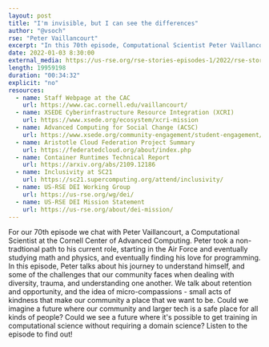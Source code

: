 ```yaml
---
layout: post
title: "I'm invisible, but I can see the differences"
author: "@vsoch"
rse: "Peter Vaillancourt"
excerpt: "In this 70th episode, Computational Scientist Peter Vaillancourt shares what he's learned about diversity and reflects on the challenges our community faces."
date: 2022-01-03 8:30:00
external_media: https://us-rse.org/rse-stories-episodes-1/2022/rse-stories-peter-vaillancourt-episode-70.mp3
length: 19959198
duration: "00:34:32"
explicit: "no"
resources:
  - name: Staff Webpage at the CAC
    url: https://www.cac.cornell.edu/vaillancourt/
  - name: XSEDE Cyberinfrastructure Resource Integration (XCRI)
    url: https://www.xsede.org/ecosystem/xcri-mission
  - name: Advanced Computing for Social Change (ACSC)
    url: https://www.xsede.org/community-engagement/student-engagement/acsci
  - name: Aristotle Cloud Federation Project Summary
    url: https://federatedcloud.org/about/index.php
  - name: Container Runtimes Technical Report
    url: https://arxiv.org/abs/2109.12186
  - name: Inclusivity at SC21
    url: https://sc21.supercomputing.org/attend/inclusivity/
  - name: US-RSE DEI Working Group
    url: https://us-rse.org/wg/dei/
  - name: US-RSE DEI Mission Statement
    url: https://us-rse.org/about/dei-mission/
--- 
```


For our 70th episode we chat with Peter Vaillancourt, a Computational Scientist at the Cornell Center of Advanced Computing.
Peter took a non-tradtional path to his current role, starting in the Air Force and eventually studying math and physics, and eventually
finding his love for programming. In this episode, Peter talks about his journey to understand himself, and some of the challenges that our community
faces when dealing with diversity, trauma, and understanding one another. We talk about retention and opportunity, and 
the idea of micro-compassions - small acts of kindness that make our community a place that we want to be.
Could we imagine a future where our community and larger tech is a safe place for all kinds of people? Could we see a future where it's possible to get training in computational science
without requiring a domain science? Listen to the episode to find out!

